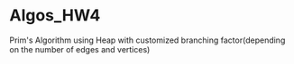 # Algos_HW4

Prim's Algorithm using Heap with customized branching factor(depending on the number of edges and vertices)
